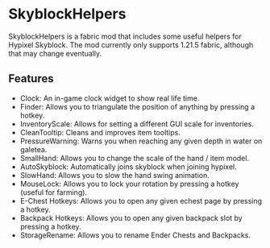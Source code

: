 # SkyblockHelpers
SkyblockHelpers is a fabric mod that includes some useful helpers for Hypixel Skyblock. The mod currently only supports 1.21.5 fabric, although that may change eventually.

## Features
- Clock: An in-game clock widget to show real life time.
- Finder: Allows you to triangulate the position of anything by pressing a hotkey.
- InventoryScale: Allows for setting a different GUI scale for inventories.
- CleanTooltip: Cleans and improves item tooltips.
- PressureWarning: Warns you when reaching any given depth in water on galetea.
- SmallHand: Allows you to change the scale of the hand / item model.
- AutoSkyblock: Automatically joins skyblock when joining hypixel.
- SlowHand: Allows you to slow the hand swing animation.
- MouseLock: Allows you to lock your rotation by pressing a hotkey (useful for farming).
- E-Chest Hotkeys: Allows you to open any given echest page by pressing a hotkey.
- Backpack Hotkeys: Allows you to open any given backpack slot by pressing a hotkey.
- StorageRename: Allows you to rename Ender Chests and Backpacks.